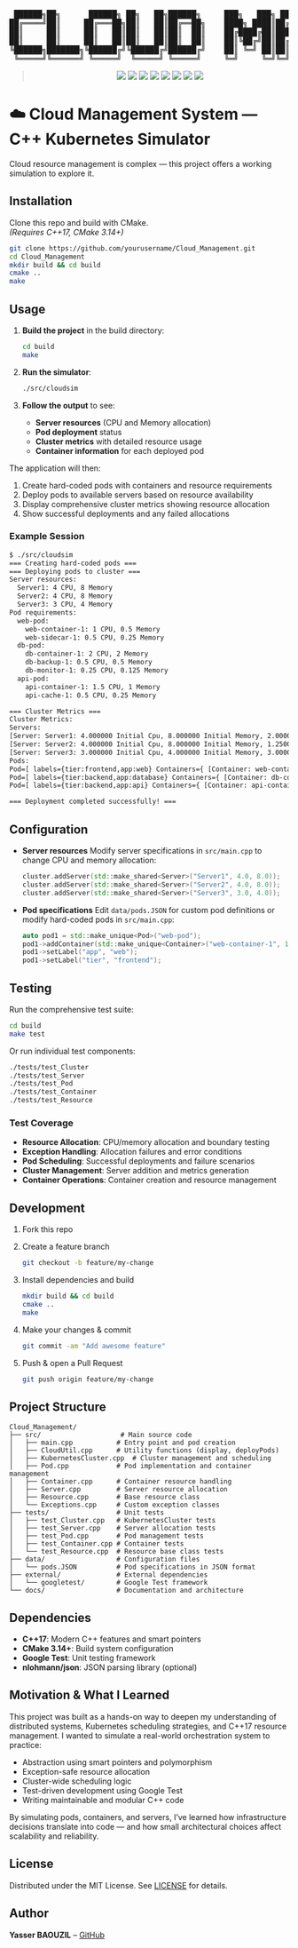 <div align="center">

<pre>
 ██████╗██╗      ██████╗ ██╗   ██╗██████╗     ███╗   ███╗ █████╗ ███╗   ██╗ █████╗  ██████╗ ███████╗███╗   ███╗███████╗███╗   ██╗████████╗
██╔════╝██║     ██╔═══██╗██║   ██║██╔══██╗    ████╗ ████║██╔══██╗████╗  ██║██╔══██╗██╔════╝ ██╔════╝████╗ ████║██╔════╝████╗  ██║╚══██╔══╝
██║     ██║     ██║   ██║██║   ██║██║  ██║    ██╔████╔██║███████║██╔██╗ ██║███████║██║  ███╗█████╗  ██╔████╔██║█████╗  ██╔██╗ ██║   ██║   
██║     ██║     ██║   ██║██║   ██║██║  ██║    ██║╚██╔╝██║██╔══██║██║╚██╗██║██╔══██║██║   ██║██╔══╝  ██║╚██╔╝██║██╔══╝  ██║╚██╗██║   ██║   
╚██████╗███████╗╚██████╔╝╚██████╔╝██████╔╝    ██║ ╚═╝ ██║██║  ██║██║ ╚████║██║  ██║╚██████╔╝███████╗██║ ╚═╝ ██║███████╗██║ ╚████║   ██║   
 ╚═════╝╚══════╝ ╚═════╝  ╚═════╝ ╚═════╝     ╚═╝     ╚═╝╚═╝  ╚═╝╚═╝  ╚═══╝╚═╝  ╚═╝ ╚═════╝ ╚══════╝╚═╝     ╚═╝╚══════╝╚═╝  ╚═══╝   ╚═╝                                                                                                                                                                                    </pre>

<blockquote>

<p align="center">
  <img src="https://img.shields.io/badge/version-1.0-blue.svg">
  <img src="https://img.shields.io/badge/C%2B%2B-17-blue.svg">
  <img src="https://img.shields.io/badge/license-MIT-yellow.svg">
  <img src="https://img.shields.io/badge/pandas-✔-blue.svg?logo=pandas&logoColor=white">
  <img src="https://img.shields.io/badge/matplotlib-✔-orange.svg?logo=matplotlib&logoColor=white">
  <img src="https://img.shields.io/badge/sqlite3-✔-yellow.svg?logo=sqlite&logoColor=white">
  <img src="https://img.shields.io/badge/jupyter-✔-f37626.svg?logo=jupyter&logoColor=white">
  <img src="https://github.com/xxxxxxxx15339/Cloud_Management/actions/workflows/ci.yml/badge.svg">
</p>

</blockquote>


</div>

# ☁️ Cloud Management System — C++ Kubernetes Simulator

<div align="center">

</div>

Cloud resource management is complex — this project offers a working simulation to explore it.

## Installation

Clone this repo and build with CMake.  
*(Requires C++17, CMake 3.14+)*

```sh
git clone https://github.com/yourusername/Cloud_Management.git
cd Cloud_Management
mkdir build && cd build
cmake ..
make
```

## Usage

1. **Build the project** in the build directory:

   ```sh
   cd build
   make
   ```

2. **Run the simulator**:

   ```sh
   ./src/cloudsim
   ```

3. **Follow the output** to see:

   * **Server resources** (CPU and Memory allocation)
   * **Pod deployment** status
   * **Cluster metrics** with detailed resource usage
   * **Container information** for each deployed pod

The application will then:

1. Create hard-coded pods with containers and resource requirements
2. Deploy pods to available servers based on resource availability
3. Display comprehensive cluster metrics showing resource allocation
4. Show successful deployments and any failed allocations

### Example Session

```txt
$ ./src/cloudsim
=== Creating hard-coded pods ===
=== Deploying pods to cluster ===
Server resources:
  Server1: 4 CPU, 8 Memory
  Server2: 4 CPU, 8 Memory
  Server3: 3 CPU, 4 Memory
Pod requirements:
  web-pod:
    web-container-1: 1 CPU, 0.5 Memory
    web-sidecar-1: 0.5 CPU, 0.25 Memory
  db-pod:
    db-container-1: 2 CPU, 2 Memory
    db-backup-1: 0.5 CPU, 0.5 Memory
    db-monitor-1: 0.25 CPU, 0.125 Memory
  api-pod:
    api-container-1: 1.5 CPU, 1 Memory
    api-cache-1: 0.5 CPU, 0.25 Memory

=== Cluster Metrics ===
Cluster Metrics:
Servers:
[Server: Server1: 4.000000 Initial Cpu, 8.000000 Initial Memory, 2.000000Available Cpu,6.750000Available Mem ]
[Server: Server2: 4.000000 Initial Cpu, 8.000000 Initial Memory, 1.250000Available Cpu,5.375000Available Mem ]
[Server: Server3: 3.000000 Initial Cpu, 4.000000 Initial Memory, 3.000000Available Cpu,4.000000Available Mem ]
Pods:
Pod=[ labels={tier:frontend,app:web} Containers={ [Container: web-container-1: 1.000000 CPU, 0.500000 Memory, nginx:latest, active:true] [Container: web-sidecar-1: 0.500000 CPU, 0.250000 Memory, fluentd:latest, active:true]} ]
Pod=[ labels={tier:backend,app:database} Containers={ [Container: db-container-1: 2.000000 CPU, 2.000000 Memory, mysql:8, active:true] [Container: db-backup-1: 0.500000 CPU, 0.500000 Memory, mysql-backup:latest, active:true] [Container: db-monitor-1: 0.250000 CPU, 0.125000 Memory, prometheus:latest, active:true]} ]
Pod=[ labels={tier:backend,app:api} Containers={ [Container: api-container-1: 1.500000 CPU, 1.000000 Memory, node:16, active:true] [Container: api-cache-1: 0.500000 CPU, 0.250000 Memory, redis:alpine, active:true]} ]

=== Deployment completed successfully! ===
```

## Configuration

* **Server resources**
  Modify server specifications in `src/main.cpp` to change CPU and memory allocation:

  ```cpp
  cluster.addServer(std::make_shared<Server>("Server1", 4.0, 8.0));  // CPU, Memory (GB)
  cluster.addServer(std::make_shared<Server>("Server2", 4.0, 8.0));
  cluster.addServer(std::make_shared<Server>("Server3", 3.0, 4.0));
  ```

* **Pod specifications**
  Edit `data/pods.JSON` for custom pod definitions or modify hard-coded pods in `src/main.cpp`:

  ```cpp
  auto pod1 = std::make_unique<Pod>("web-pod");
  pod1->addContainer(std::make_unique<Container>("web-container-1", 1.0, 0.5, "nginx:latest"));
  pod1->setLabel("app", "web");
  pod1->setLabel("tier", "frontend");
  ```

## Testing

Run the comprehensive test suite:

```sh
cd build
make test
```

Or run individual test components:

```sh
./tests/test_Cluster
./tests/test_Server
./tests/test_Pod
./tests/test_Container
./tests/test_Resource
```

### Test Coverage

- **Resource Allocation**: CPU/memory allocation and boundary testing
- **Exception Handling**: Allocation failures and error conditions  
- **Pod Scheduling**: Successful deployments and failure scenarios
- **Cluster Management**: Server addition and metrics generation
- **Container Operations**: Container creation and resource management

## Development

1. Fork this repo
2. Create a feature branch

   ```sh
   git checkout -b feature/my-change
   ```
3. Install dependencies and build

   ```sh
   mkdir build && cd build
   cmake ..
   make
   ```
4. Make your changes & commit

   ```sh
   git commit -am "Add awesome feature"
   ```
5. Push & open a Pull Request

   ```sh
   git push origin feature/my-change
   ```

## Project Structure

```
Cloud_Management/
├── src/                    # Main source code
│   ├── main.cpp           # Entry point and pod creation
│   ├── CloudUtil.cpp      # Utility functions (display, deployPods)
│   ├── KubernetesCluster.cpp  # Cluster management and scheduling
│   ├── Pod.cpp            # Pod implementation and container management
│   ├── Container.cpp      # Container resource handling
│   ├── Server.cpp         # Server resource allocation
│   ├── Resource.cpp       # Base resource class
│   └── Exceptions.cpp     # Custom exception classes
├── tests/                 # Unit tests
│   ├── test_Cluster.cpp   # KubernetesCluster tests
│   ├── test_Server.cpp    # Server allocation tests
│   ├── test_Pod.cpp       # Pod management tests
│   ├── test_Container.cpp # Container tests
│   └── test_Resource.cpp  # Resource base class tests
├── data/                  # Configuration files
│   └── pods.JSON          # Pod specifications in JSON format
├── external/              # External dependencies
│   └── googletest/        # Google Test framework
└── docs/                  # Documentation and architecture
```

## Dependencies

- **C++17**: Modern C++ features and smart pointers
- **CMake 3.14+**: Build system configuration
- **Google Test**: Unit testing framework
- **nlohmann/json**: JSON parsing library (optional)

## Motivation & What I Learned

This project was built as a hands-on way to deepen my understanding of distributed systems, Kubernetes scheduling strategies, and C++17 resource management. I wanted to simulate a real-world orchestration system to practice:

- Abstraction using smart pointers and polymorphism
- Exception-safe resource allocation
- Cluster-wide scheduling logic
- Test-driven development using Google Test
- Writing maintainable and modular C++ code

By simulating pods, containers, and servers, I’ve learned how infrastructure decisions translate into code — and how small architectural choices affect scalability and reliability.


## License

Distributed under the MIT License. See [LICENSE](./LICENSE) for details.

## Author

**Yasser BAOUZIL** – [GitHub](https://github.com/xxxxxxxx15339)











